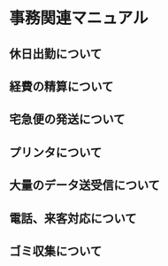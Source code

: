 # 事務関連マニュアル
## 休日出勤について
## 経費の精算について
## 宅急便の発送について
## プリンタについて
## 大量のデータ送受信について
## 電話、来客対応について
## ゴミ収集について
